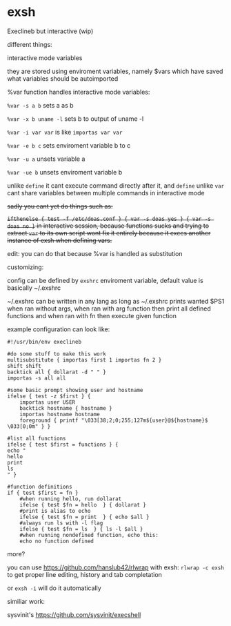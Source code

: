 # exsh
Execlineb but interactive (wip)

different things:

interactive mode variables

they are stored using enviroment variables, namely $vars which have saved what variables should be autoimported

%var function handles interactive mode variables:

`%var -s a b` sets a as b

`%var -x b uname -l` sets b to output of uname -l

`%var -i var var` is like `importas var var`

`%var -e b c` sets enviroment variable b to c

`%var -u a` unsets variable a

`%var -ue b` unsets enviroment variable b

unlike `define` it cant execute command directly after it, and `define` unlike `var` cant share variables between multiple commands in interactive mode

~~sadly you cant yet do things such as:~~

~~`ifthenelse { test -f /etc/doas.conf } { var -s doas yes } { var -s doas no }` in interactive session, because functions sucks and trying to extract `var` to its own script wont fix it entirely because it execs another instance of exsh when defining vars.~~

edit: you can do that because %var is handled as substitution

customizing:

config can be defined by `exshrc` enviroment variable, default value is basically ~/.exshrc

~/.exshrc can be written in any lang as long as ~/.exshrc prints wanted $PS1 when ran without args, when ran with arg function then print all defined functions and when ran with fn <function> then execute given function

example configuration can look like:
```
#!/usr/bin/env execlineb

#do some stuff to make this work
multisubstitute { importas first 1 importas fn 2 }
shift shift
backtick all { dollarat -d " " }
importas -s all all

#some basic prompt showing user and hostname
ifelse { test -z $first } {
	importas user USER
	backtick hostname { hostname }
	importas hostname hostname
	foreground { printf "\033[38;2;0;255;127m${user}@${hostname}$ \033[0;0m" } }

#list all functions
ifelse { test $first = functions } {
echo "
hello
print
ls
" }

#function definitions
if { test $first = fn } 
	#when running hello, run dollarat
	ifelse { test $fn = hello  } { dollarat }
	#print is alias to echo
	ifelse { test $fn = print  } { echo $all }
	#always run ls with -l flag
	ifelse { test $fn = ls  } { ls -l $all }
	#when running nondefined function, echo this:
	echo no function defined
```

more?


you can use https://github.com/hanslub42/rlwrap with exsh: `rlwrap -c exsh` to get proper line editing, history and tab completation

or `exsh -i` will do it automatically

similiar work:

sysvinit's https://github.com/sysvinit/execshell
